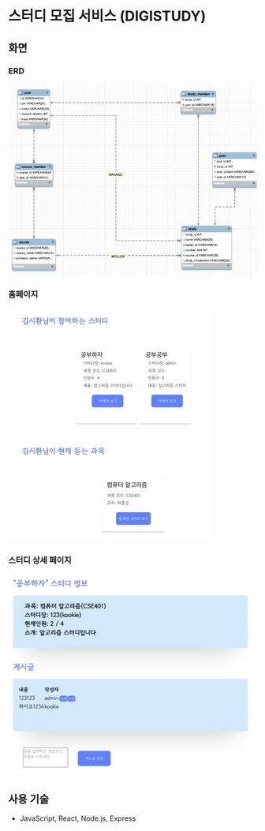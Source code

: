 # 스터디 모집 서비스 (DIGISTUDY)

## 화면

### ERD

![ERD](./img/ERD.png)

### 홈페이지

![HOME](./img/home_page.png)

### 스터디 상세 페이지

![STUDY](./img/study_page.png)

## 사용 기술

- JavaScript, React, Node.js, Express
